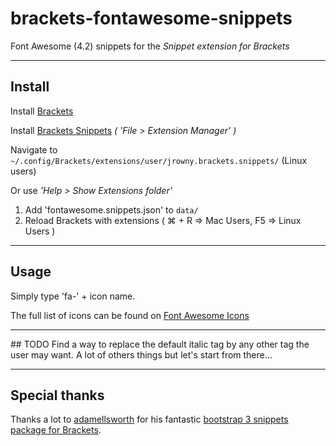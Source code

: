 brackets-fontawesome-snippets
=============================
Font Awesome (4.2) snippets for the *Snippet extension for Brackets*

---

## Install

Install [Brackets](http://brackets.io/)

Install [Brackets Snippets](https://github.com/jrowny/brackets-snippets) *( 'File > Extension Manager' )*

Navigate to `~/.config/Brackets/extensions/user/jrowny.brackets.snippets/` (Linux users)

Or use *'Help > Show Extensions folder'*

1. Add 'fontawesome.snippets.json' to `data/`
2. Reload Brackets with extensions ( ⌘ + R => Mac Users, F5 => Linux Users )

---

## Usage

Simply type 'fa-' + icon name.

The full list of icons can be found on [Font Awesome Icons](http://fortawesome.github.io/Font-Awesome/icons/)

---

## TODO
Find a way to replace the default italic tag by any other tag the user may want.
A lot of others things but let's start from there...

---

## Special thanks

Thanks a lot to [adamellsworth](https://github.com/adamellsworth) for his fantastic [bootstrap 3 snippets package for Brackets](https://github.com/adamellsworth/brackets-bootstrap3-snippets).
